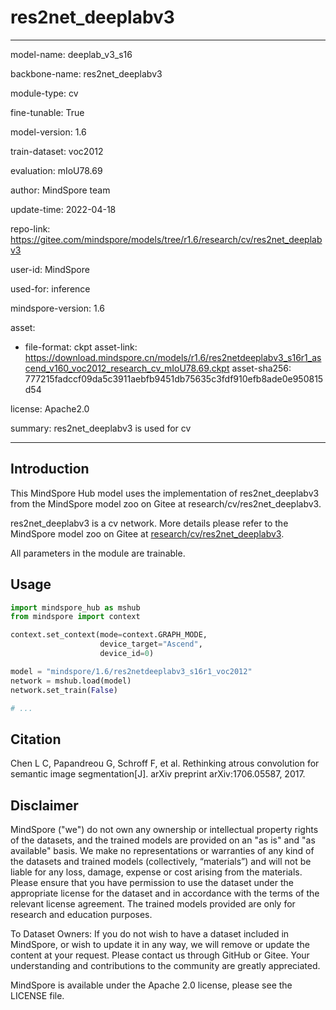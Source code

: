 # res2net_deeplabv3

---

model-name: deeplab_v3_s16

backbone-name: res2net_deeplabv3

module-type: cv

fine-tunable: True

model-version: 1.6

train-dataset: voc2012

evaluation: mIoU78.69

author: MindSpore team

update-time: 2022-04-18

repo-link: <https://gitee.com/mindspore/models/tree/r1.6/research/cv/res2net_deeplabv3>

user-id: MindSpore

used-for: inference

mindspore-version: 1.6

asset:

-
    file-format: ckpt
    asset-link: <https://download.mindspore.cn/models/r1.6/res2netdeeplabv3_s16r1_ascend_v160_voc2012_research_cv_mIoU78.69.ckpt>
    asset-sha256: 777215fadccf09da5c3911aebfb9451db75635c3fdf910efb8ade0e950815d54

license: Apache2.0

summary: res2net_deeplabv3 is used for cv

---

## Introduction

This MindSpore Hub model uses the implementation of res2net_deeplabv3 from the MindSpore model zoo on Gitee at research/cv/res2net_deeplabv3.

res2net_deeplabv3 is a cv network. More details please refer to the MindSpore model zoo on Gitee at [research/cv/res2net_deeplabv3](https://gitee.com/mindspore/models/blob/r1.6/research/cv/res2net_deeplabv3/README.md).

All parameters in the module are trainable.

## Usage

```python
import mindspore_hub as mshub
from mindspore import context

context.set_context(mode=context.GRAPH_MODE,
                    device_target="Ascend",
                    device_id=0)

model = "mindspore/1.6/res2netdeeplabv3_s16r1_voc2012"
network = mshub.load(model)
network.set_train(False)

# ...
```

## Citation

Chen L C, Papandreou G, Schroff F, et al. Rethinking atrous convolution for semantic image segmentation[J]. arXiv preprint arXiv:1706.05587, 2017.

## Disclaimer

MindSpore ("we") do not own any ownership or intellectual property rights of the datasets, and the trained models are provided on an "as is" and "as available" basis. We make no representations or warranties of any kind of the datasets and trained models (collectively, “materials”) and will not be liable for any loss, damage, expense or cost arising from the materials. Please ensure that you have permission to use the dataset under the appropriate license for the dataset and in accordance with the terms of the relevant license agreement. The trained models provided are only for research and education purposes.

To Dataset Owners: If you do not wish to have a dataset included in MindSpore, or wish to update it in any way, we will remove or update the content at your request. Please contact us through GitHub or Gitee. Your understanding and contributions to the community are greatly appreciated.

MindSpore is available under the Apache 2.0 license, please see the LICENSE file.
